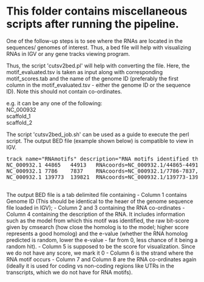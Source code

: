 # This folder contains miscellaneous scripts after running the pipeline.

One of the follow-up steps is to see where the RNAs are located in the sequences/ genomes of interest. Thus, a bed file will help with visualizing RNAs in IGV or any gene tracks viewing program.

Thus, the script 'cutsv2bed.pl' will help with converting the file. Here, the motif_evaluated.tsv is taken as input along with corresponding motif_scores.tab and the name of the genome ID (preferably the first column in the motif_evaluated.tsv - either the genome ID or the sequence ID). Note this should not contain co-ordinates. 

e.g. it can be any one of the following:   
NC_000932   
scaffold_1    
scaffold_2    


The script 'cutsv2bed_job.sh' can be used as a guide to execute the perl script. The output BED file (example shown below) is compatible to view in IGV.

<pre>
track name="RNAmotifs" description="RNA motifs identified through extensive computational analyses" visibility=2 colorByStrand="200,90,222 238,187,250" ggfTags=on
NC_000932.1	44865	44913	RNAcoords=NC_000932.1/44865-44913,RNAstrand=minus,SequenceRep=NC_056089.1/44356-44404_-1,model=NC_009259.1_316_55300_55550r,bit_score=50.5,E-value=9.8e-06,Organism=Arabidopsis thaliana 	0	-	44865	44913
NC_000932.1	7786	7837	RNAcoords=NC_000932.1/7786-7837,RNAstrand=plus,SequenceRep=NC_033499.1/7718-7769_1,model=NC_009259.1_316_55300_55550r,bit_score=70.3,E-value=6.3e-10,Organism=Arabidopsis thaliana 	0	+	7786	7837
NC_000932.1	139773	139821	RNAcoords=NC_000932.1/139773-139821,RNAstrand=plus,SequenceRep=NC_066122.1/172374-172422_-1,model=NC_041414.1_478_83650_83900r,bit_score=51.1,E-value=6.3e-06,Organism=Arabidopsis thaliana 	0	+	139773	139821

</pre>
The output BED file is a tab delimited file containing 
	- Column 1 contains Genome ID (This should be identical to the heaer of the genome sequence file loaded in IGV); 
	- Column 2 and 3 containing the RNA co-ordinates 
	- Column 4 containing the description of the RNA. It includes information such as the model from which this motif was identified, the raw bit-score given by cmsearch (how close the homolog is to the model; higher score represents a good homolog) and the e-value (whether the RNA homolog predicted is random, lower the e-value - far from 0, less chance of it being a random hit).
	- Column 5 is supposed to be the score for visualization. Since we do not have any score, we mark it 0
	- Column 6 is the strand where the RNA motif occurs
	- Column 7 and Column 8 are the RNA co-ordinates again (ideally it is used for coding vs non-coding regions like UTRs in the transcripts, which we do not have for RNA motifs).

